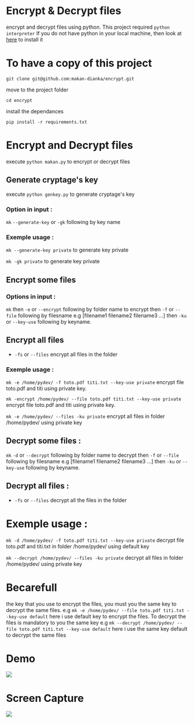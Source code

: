 # Encrypt & Decrypt files

encrypt and decrypt files using python.
This project required ```python interpreter``` If you do not have python in your local machine, then look at <a href="https://www.python.org/downloads/">here</a> to install it

# To have a copy of this project 

```git clone git@github.com:makan-dianka/encrypt.git```

move to the project folder

```cd encrypt```

install the dependances

```pip install -r requirements.txt```


# Encrypt and Decrypt files
execute ```python makan.py``` to encrypt or decrypt files
## Generate cryptage's key
execute ```python genkey.py``` to generate cryptage's key

### Option in input :
```mk``` ```--generate-key``` or ```-gk``` following by key name

### Exemple usage :
```mk --generate-key private``` to generate key private

```mk -gk private``` to generate key private

## Encrypt some files

### Options in input :
```mk``` then ```-e``` or ```--encrypt``` following by folder name to encrypt then ```-f``` or ```--file``` following by filesname e.g [filename1 filename2 filename3 ...] then  ```-ku``` or ```--key-use``` following by keyname.

## Encrypt all files
- ```-fs``` or ```--files``` encrypt all files in the folder

### Exemple usage :
```mk -e /home/pydev/ -f toto.pdf titi.txt --key-use private``` encrypt file toto.pdf and titi using private key.

```mk -encrypt /home/pydev/ --file toto.pdf titi.txt --key-use private``` encrypt file toto.pdf and titi using private key.

```mk -e /home/pydev/ --files -ku private``` encrypt all files in folder /home/pydev/ using private key

## Decrypt some files : 
```mk``` ```-d``` or ```--decrypt``` following by folder name to decrypt then ```-f``` or ```--file``` following by filesname e.g [filename1 filename2 filename3 ...] then  ```-ku``` or ```--key-use``` following by keyname.

## Decrypt all files :
- ```-fs``` or ```--files``` decrypt all the files in the folder

# Exemple usage :
```mk -d /home/pydev/ -f toto.pdf titi.txt --key-use private``` decrypt file toto.pdf and titi.txt in folder /home/pydev/ using default key

```mk --decrypt /home/pydev/ --files -ku private``` decrypt all files in folder /home/pydev/ using private key

# Becarefull
the key that you use to encrypt the files, you must you the same key to decrypt the same files.
e.g ```mk -e /home/pydev/ --file toto.pdf titi.txt --key-use default``` here i use default key to encrypt the files. To decrypt the files is mandatory to you the same key e.g ```mk --decrypt /home/pydev/ --file toto.pdf titi.txt --key-use default``` here i use the same key default to decrypt the same files
 
 # Demo 
 
<img src="/media/gif/enc.gif" />


# Screen Capture

<img src="/media/img/enc.png" />

